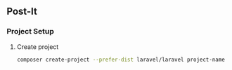 ## Post-It

### Project Setup

1. Create project
    ```sh
    composer create-project --prefer-dist laravel/laravel project-name
    ```